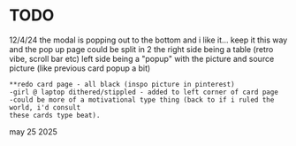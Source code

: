 # TODO 



12/4/24 
the modal is popping out to the bottom and i like it...
keep it this way and the pop up page could be split in 2 
the right side being a table (retro vibe, scroll bar etc)
left side being a "popup" with the picture and source picture (like previous card popup a bit)  
                              
                              
    **redo card page - all black (inspo picture in pinterest)
    -girl @ laptop dithered/stippled - added to left corner of card page
    -could be more of a motivational type thing (back to if i ruled the world, i'd consult
    these cards type beat).
              
              
              
              
              
may 25 2025              